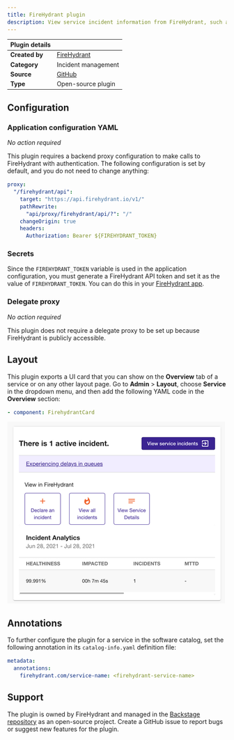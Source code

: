 ```yaml
---
title: FireHydrant plugin
description: View service incident information from FireHydrant, such as active incidents and incident metrics.
---
```


| Plugin details |                                                                                            |
| -------------- | ------------------------------------------------------------------------------------------ |
| **Created by** | [FireHydrant](https://firehydrant.com/)                                                    |
| **Category**   | Incident management                                                                        |
| **Source**     | [GitHub](https://github.com/backstage/community-plugins/tree/main/workspaces/firehydrant/plugins/firehydrant) |
| **Type**       | Open-source plugin                                                                         |

## Configuration

### Application configuration YAML

_No action required_

This plugin requires a backend proxy configuration to make calls to FireHydrant with authentication. The following configuration is set by default, and you do not need to change anything:

```yaml
proxy:
  "/firehydrant/api":
    target: "https://api.firehydrant.io/v1/"
    pathRewrite:
      "api/proxy/firehydrant/api/?": "/"
    changeOrigin: true
    headers:
      Authorization: Bearer ${FIREHYDRANT_TOKEN}
```

### Secrets

Since the `FIREHYDRANT_TOKEN` variable is used in the application configuration, you must generate a FireHydrant API token and set it as the value of `FIREHYDRANT_TOKEN`. You can do this in your [FireHydrant app](https://app.firehydrant.io/organizations/bots).

### Delegate proxy

_No action required_

This plugin does not require a delegate proxy to be set up because FireHydrant is publicly accessible.

## Layout

This plugin exports a UI card that you can show on the **Overview** tab of a service or on any other layout page. Go to **Admin** > **Layout**, choose **Service** in the dropdown menu, and then add the following YAML code in the **Overview** section:

```yaml
- component: FirehydrantCard
```

![](./static/firehydrant_plugin_screenshot.png)

## Annotations

To further configure the plugin for a service in the software catalog, set the following annotation in its `catalog-info.yaml` definition file:

```yaml
metadata:
  annotations:
    firehydrant.com/service-name: <firehydrant-service-name>
```

## Support

The plugin is owned by FireHydrant and managed in the [Backstage repository](https://github.com/backstage/community-plugins/tree/main/workspaces/firehydrant/plugins/firehydrant) as an open-source project. Create a GitHub issue to report bugs or suggest new features for the plugin.
